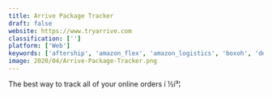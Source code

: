 ```yaml
---
title: Arrive Package Tracker
draft: false 
website: https://www.tryarrive.com
classification: ['']
platform: ['Web']
keywords: ['aftership', 'amazon_flex', 'amazon_logistics', 'boxoh', 'deliveries', 'delivery_status', 'elluminati_e-delivery', 'flexe_next_day_delivery', 'google_shopping', 'grabr', 'instacart', 'jiffy', 'packagetrackr', 'paquete.io', 'parcel_perform', 'sendovernightmail', 'shipping_things_by_lumi', 'shippn', 'shippo_package_tracking_api', 'trackital.', 'usps_informed_delivery', 'uber_api']
image: 2020/04/Arrive-Package-Tracker.png
---
```

The best way to track all of your online orders í ½í³¦